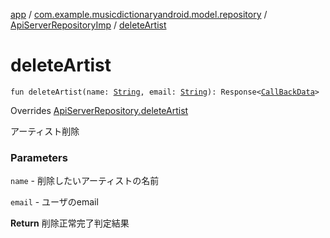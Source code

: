 [app](../../index.md) / [com.example.musicdictionaryandroid.model.repository](../index.md) / [ApiServerRepositoryImp](index.md) / [deleteArtist](./delete-artist.md)

# deleteArtist

`fun deleteArtist(name: `[`String`](https://kotlinlang.org/api/latest/jvm/stdlib/kotlin/-string/index.html)`, email: `[`String`](https://kotlinlang.org/api/latest/jvm/stdlib/kotlin/-string/index.html)`): Response<`[`CallBackData`](../../com.example.musicdictionaryandroid.model.entity/-call-back-data/index.md)`>`

Overrides [ApiServerRepository.deleteArtist](../-api-server-repository/delete-artist.md)

アーティスト削除

### Parameters

`name` - 削除したいアーティストの名前

`email` - ユーザのemail

**Return**
削除正常完了判定結果

